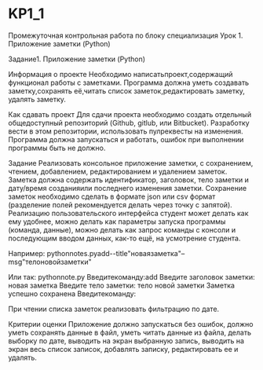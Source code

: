 # KP1_1
Промежуточная контрольная работа по блоку специализация Урок 1. Приложение заметки (Python)

Задание1. Приложение заметки (Python) 

Информация о проекте 
Необходимо написатьпроект,содержащий функционал работы с заметками. Программа должна уметь создавать заметку,сохранять её,читать список заметок,редактировать заметку, удалять заметку. 

Как сдавать проект 
Для сдачи проекта необходимо создать отдельный общедоступный репозиторий (Github, gitlub, или Bitbucket). Разработку вести в этом репозитории, использовать пулреквесты на изменения. Программа должна запускаться и работать, ошибок при выполнении программы быть не должно. 

Задание 
Реализовать консольное приложение заметки, с сохранением, чтением, добавлением, редактированием и удалением заметок. Заметка должна содержать идентификатор, заголовок, тело заметки и дату/время созданияили последнего изменения заметки. Сохранение заметок необходимо сделать в формате json или csv формат (разделение полей рекомендуется делать через точку с запятой). Реализацию пользовательского интерфейса студент может делать как ему удобнее, можно делать как параметры запуска программы (команда, данные), можно делать как запрос команды с консоли и последующим вводом данных, как-то ещё, на усмотрение студента. 

Например: 
pythonnotes.pyadd--title"новаязаметка"–msg"телоновойзаметки" 

Или так: 
pythonnote.py 
Введитекоманду:add 
Введите заголовок заметки: новая заметка 
Введите тело заметки: тело новой заметки 
Заметка успешно сохранена 
Введитекоманду: 

При чтении списка заметок реализовать фильтрацию по дате. 

Критерии оценки 
Приложение должно запускаться без ошибок, должно уметь сохранять данные в файл, уметь читать данные из файла, делать выборку по дате, выводить на экран выбранную запись, выводить на экран весь список записок, добавлять записку, редактировать ее и удалять.
